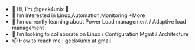 - 👋 Hi, I’m @geek4unix 🐧
- 👀 I’m interested in Linux,Automation,Monitoring +More
- 🌱 I’m currently learning about Power Load management / Adaptive load management
- 💞️ I’m looking to collaborate on Linux / Configuration Mgmt / Architecture
- 📫 How to reach me : geek4unix at gmail

<!---
geek4unix/geek4unix is a ✨ special ✨ repository because its `README.md` (this file) appears on your GitHub profile.
You can click the Preview link to take a look at your changes.
--->
